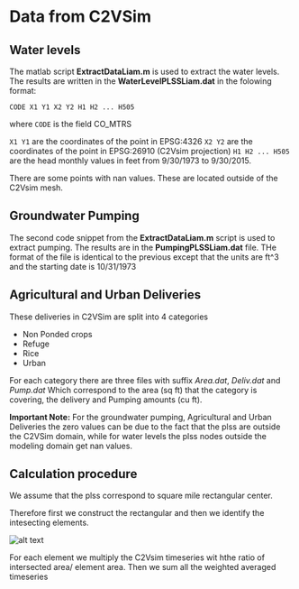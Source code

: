 Data from C2VSim
===============

Water levels
-----------

The matlab script **ExtractDataLiam.m** is used to extract the water levels.
The results are written in the **WaterLevelPLSSLiam.dat** in the folowing format:
```
CODE X1 Y1 X2 Y2 H1 H2 ... H505
```
where ```CODE``` is the field CO_MTRS

```X1 Y1``` are the coordinates of the point in EPSG:4326 
```X2 Y2``` are the coordinates of the point in EPSG:26910 (C2Vsim projection)
```H1 H2 ... H505``` are the head monthly values in feet from 9/30/1973 to 9/30/2015.

There are some points with nan values. These are located outside of the C2Vsim mesh.

Groundwater Pumping
-------
The second code snippet from the  **ExtractDataLiam.m** script is used to extract pumping.
The results are in the **PumpingPLSSLiam.dat** file. THe format of the file is identical to the previous except that the units are ft^3 and the starting date is 10/31/1973 

Agricultural and Urban Deliveries
--------------------
These deliveries in C2VSim are split into 4 categories
 - Non Ponded crops
 - Refuge
 - Rice
 - Urban

 For each category there are three files with suffix _Area.dat_, _Deliv.dat_ and _Pump.dat_ Which correspond to the area (sq ft) that the category is covering, the delivery and Pumping amounts (cu ft). 

**Important Note:**
For the groundwater pumping, Agricultural and Urban Deliveries the zero values can be due to the fact that the plss are outside the C2VSim domain, while for water levels the plss nodes outside the modeling domain get nan values.

Calculation procedure
----
We assume that the plss correspond to square mile rectangular center.

Therefore first we construct the rectangular and then we identify the intesecting elements.

![alt text](exampleAverage.png)

For each element we multiply the C2Vsim timeseries wit hthe ratio of intersected area/ element area. Then we sum all the weighted averaged timeseries

